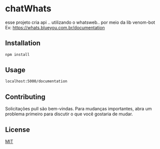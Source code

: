 # chatWhats

esse projeto cria api  .. utilizando o whatsweb.. por meio da lib venom-bot
Ex: https://whats.blueyou.com.br/documentation

## Installation

```bash
npm install
```

## Usage


```bash
localhost:5000/documentation
```

## Contributing

Solicitações pull são bem-vindas. Para mudanças importantes, abra um problema primeiro para discutir o que você gostaria de mudar.



## License
[MIT](https://choosealicense.com/licenses/mit/)
